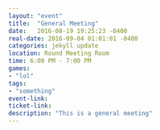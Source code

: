 ```yaml
---
layout: "event"
title:  "General Meeting"
date:   2016-08-19 19:25:23 -0400
real-date: 2016-09-04 01:01:01 -0400
categories: jekyll update
location: Round Meeting Room
time: 6:00 PM - 7:00 PM
games:
- "lol"
tags:
- "something"
event-link:
ticket-link:
description: "This is a general meeting"
---
```

